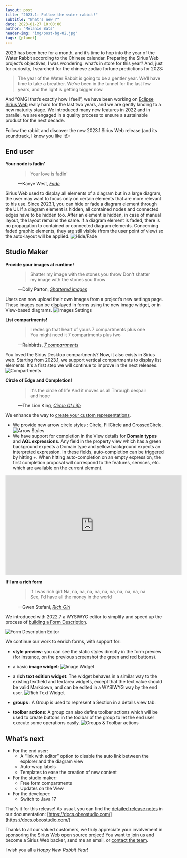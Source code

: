 ```yaml
---
layout: post
title: "2023.1: Follow the water rabbit!"
subtitle: "What's new ?"
date: 2023-01-27 10:00:00
author: "Mélanie Bats"
header-img: "img/post-bg-02.jpg"
tags: [planet]
---
```


2023 has been here for a month, and it’s time to hop into the year of the Water Rabbit according to the Chinese calendar.
Preparing the Sirius Web project’s objectives, I was wondering: what’s in store for this year? And, just for curiosity, I searched for the chinese zodiac fortune predictions for 2023:

<blockquote>
The year of the Water Rabbit is going to be a gentler year.
We’ll have time to take a breather.
We’ve been in the tunnel for the last few years, and the light is getting bigger now.
</blockquote>

And “OMG! that’s exactly how I feel!”, we have been working on [Eclipse Sirius Web](https://www.eclipse.org/sirius/sirius-web.html) really hard for the last two years, and we are gently landing to a new maturity stage. We introduced many new features in 2022 and in parallel, we are engaged in a quality process to ensure a sustainable product for the next decade.

Follow the rabbit and discover the new 2023.1 Sirius Web release (and its soundtrack, I know you like it!):

## End user

**Your node is fadin'**

<figure>
<blockquote cite="https://youtu.be/NE9wJ4eveOQ">
Your love is fadin'
</blockquote>
<figcaption>—Kanye West, <cite><a href="https://youtu.be/NE9wJ4eveOQ">Fade</a></cite></figcaption>
</figure>

Sirius Web used to display all elements of a diagram but in a large diagram, the user may want to focus only on certain elements that are more relevant to his use.
Since 2023.1, you can hide or fade a diagram element through the UI.
If a diagram element is hidden, all contained nodes and connected edges have to be hidden too. After an element is hidden, in case of manual layout, the layout remains the same.
If a diagram element is faded, there is no propagation to contained or connected diagram elements. Concerning faded graphic elements, they are still visible (from the user point of view) so the auto-layout will be applied.
![Hide/Fade](img/2023.1/hide_fade.png)

## Studio Maker

**Provide your images at runtime!**
<figure>
<blockquote cite="https://www.youtube.com/watch?v=Z7sNWMvLLl4">
Shatter my image with the stones you throw
Don't shatter my image with the stones you throw
</blockquote>
<figcaption>—Dolly Parton, <cite><a href="https://www.youtube.com/watch?v=Z7sNWMvLLl4">Shattered images</a></cite></figcaption>
</figure>

Users can now upload their own images from a project’s new settings page. These images can be displayed in forms using the new image widget, or in View-based diagrams.
![Images Settings](img/2023.1/images_settings.png)

**List compartments!**

<figure>
<blockquote cite="https://www.youtube.com/watch?v=yw-Wmd3HT24">
I redesign that heart of yours
7 compartments plus one
You might need it
7 compartments plus two
</blockquote>
<figcaption>—Rainbirds, <cite><a href="https://www.youtube.com/watch?v=yw-Wmd3HT24">7 compartments</a></cite></figcaption>
</figure>

You loved the Sirius Desktop compartments? Now, it also exists in Sirius web. Starting from 2023.1, we support vertical compartments to display list elements. It's a first step we will continue to improve in the next releases.
![Compartments](img/2023.1/list_compartment.png)

**Circle of Edge and Completion!**

<figure>
<blockquote cite="https://youtu.be/GibiNy4d4gc">
It's the circle of life
And it moves us all
Through despair and hope
</blockquote>
<figcaption>—The Lion King, <cite><a href="https://youtu.be/GibiNy4d4gc">Circle Of Life</a></cite></figcaption>
</figure>

We enhance the way to [create your custom representations](https://docs.obeostudio.com/2023.1.0/help_center.html#view_definition).

- We provide new arrow circle styles : Circle, FillCircle and CrossedCircle.
  ![Arrow Styles](img/2023.1/arrow_styles.png)
- We have support for completion in the View details for **Domain types** and **AQL expressions**. Any field in the property view which has a green background expects a Domain type and yellow background expects an interpreted expression. In these fields, auto-completion can be triggered by hitting <img src="https://github.com/mbats/sirius-blog/blob/master/keyboard/blog/images/computer_key_Ctrl_T.png?raw=true" alt="" border="0" />+<img src="https://github.com/mbats/sirius-blog/blob/master/keyboard/blog/images/computer_key_Space_bar_T.png?raw=true" alt="" border="0" />.
  When hitting auto-completion on an empty expression, the first completion proposal will correspond to the features, services, etc. which are available on the current element.

<iframe width="560" height="315" src="https://www.youtube.com/embed/8M-0aV6LsqA" frameborder="0" allow="autoplay; encrypted-media" allowfullscreen></iframe>

**If I am a rich form**

<figure>
<blockquote cite="https://youtu.be/GibiNy4d4gc">
If I was rich girl
Na, na, na, na, na, na, na, na, na, na, na
See, I'd have all the money in the world
</blockquote>
<figcaption>—Gwen Stefani, <cite><a href="https://youtu.be/GibiNy4d4gc">Rich Girl</a></cite></figcaption>
</figure>

We introduced with 2022.7 a WYSIWYG editor to simplify and speed up the process of [building a Form Description](https://docs.obeostudio.com/2023.1.0/help_center.html#form_description_editor).

![Form Description Editor](img/2023.1/FormDescriptionEditor.png)

We continue our work to enrich forms, with support for:
- **style preview**: you can see the static styles directly in the form preview (for instance, on the previous screenshot the green and red buttons).
- a basic **image widget**:
 ![Image Widget](img/2023.1/image_widget.png)

- a **rich text edition widget**: The widget behaves in a similar way to the existing textfield and textarea widgets, except that the text value should be valid Markdown, and can be edited in a WYSIWYG way by the end user.
 ![Rich Text Widget](img/2023.1/rich_text.png)
- **groups** : A Group is used to represent a Section in a details view tab.
- **toolbar actions**: A group can also define toolbar actions which will be used to create buttons in the toolbar of the group to let the end user execute some operations easily.
 ![Groups & Toolbar actions](img/2023.1/FormDescriptionEditorToolbar.gif)

## What’s next

- For the end user:
  - A “link with editor” option to disable the auto link between the explorer and the diagram view
  - Auto-wrap labels
  - Templates to ease the creation of new content
- For the studio maker:
  - Free form compartments
  - Updates on the View
- For the developer:
  - Switch to Java 17

That's it for this release! As usual, you can find the [detailed release notes](https://docs.obeostudio.com/#_release_notes) in our documentation: [https://docs.obeostudio.com/](https://docs.obeostudio.com/)

Thanks to all our valued customers, we truly appreciate your involvement in sponsoring the Sirius Web open source project! You want to join us and become a Sirius Web backer, send me an email, or [contact the team](https://www.obeosoft.com/fr/contact).

I wish you all a _Hoppy New Rabbit Year_!

